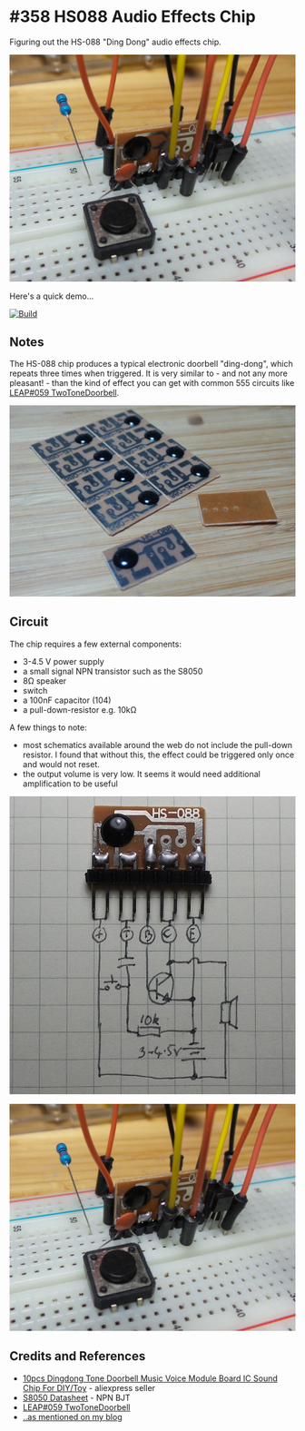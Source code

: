 # #358 HS088 Audio Effects Chip

Figuring out the HS-088 "Ding Dong" audio effects chip.

![Build](./assets/HS088_build.jpg?raw=true)

Here's a quick demo...

[![Build](https://img.youtube.com/vi/3f8TGjILb_U/0.jpg)](https://www.youtube.com/watch?v=3f8TGjILb_U)

## Notes

The HS-088 chip produces a typical electronic doorbell "ding-dong", which repeats three times when triggered.
It is very similar to - and not any more pleasant! - than the kind of effect you can get with common 555 circuits
like [LEAP#059 TwoToneDoorbell](../../../Electronics101/555Timer/TwoToneDoorbell).

![HS088_chip](./assets/HS088_chip.jpg?raw=true)

## Circuit

The chip requires a few external components:

* 3-4.5 V power supply
* a small signal NPN transistor such as the S8050
* 8Ω speaker
* switch
* a 100nF capacitor (104)
* a pull-down-resistor e.g. 10kΩ

A few things to note:

* most schematics available around the web do not include the pull-down resistor. I found that without this, the effect could be triggered only once and would not reset.
* the output volume is very low. It seems it would need additional amplification to be useful

![Schematic](./assets/HS088_schematic.jpg?raw=true)

![Build](./assets/HS088_build.jpg?raw=true)

## Credits and References

* [10pcs Dingdong Tone Doorbell Music Voice Module Board IC Sound Chip For DIY/Toy](https://www.aliexpress.com/item/10pcs-Dingdong-Tone-Doorbell-Music-Voice-Module-Board-IC-Chip-For-DIY-Toy/32661936820.html) - aliexpress seller
* [S8050 Datasheet](http://electronics.se-ed.com/magic/s8050.pdf) - NPN BJT
* [LEAP#059 TwoToneDoorbell](../../../Electronics101/555Timer/TwoToneDoorbell)
* [..as mentioned on my blog](https://blog.tardate.com/2017/12/leap359-hs-088-effects-chip.html)
